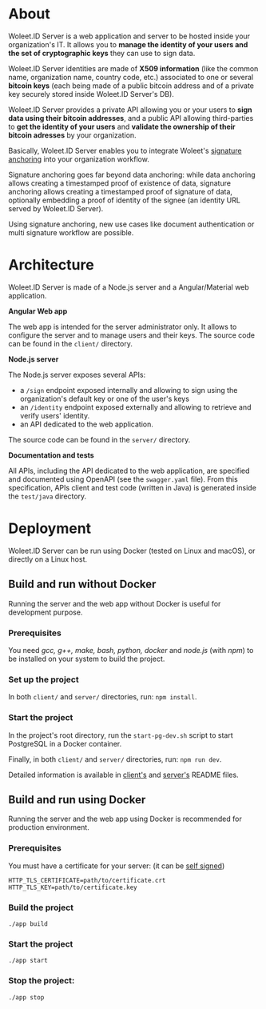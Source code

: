 # About

Woleet.ID Server is a web application and server to be hosted inside your organization's IT.
 It allows you to **manage the identity of your users and the set of cryptographic keys** they can use to sign data.
 
Woleet.ID Server identities are made of **X509 information** (like the common name, organization name, country code, etc.) 
 associated to one or several **bitcoin keys** (each being made of a public bitcoin address and of a private key securely stored inside Woleet.ID Server's DB).
 
Woleet.ID Server provides a private API allowing you or your users to **sign data using their bitcoin addresses**,
 and a public API allowing third-parties to **get the identity of your users** and **validate the ownership of their bitcoin adresses** by your organization.

Basically, Woleet.ID Server enables you to integrate Woleet's [signature anchoring](https://doc.woleet.io/docs/signature-anchoring) into your organization workflow.

Signature anchoring goes far beyond data anchoring: while data anchoring allows creating a timestamped proof of existence of data,
signature anchoring allows creating a timestamped proof of signature of data, optionally embedding a proof of identity of the signee
(an identity URL served by Woleet.ID Server).

Using signature anchoring, new use cases like document authentication or multi signature workflow are possible.

# Architecture

Woleet.ID Server is made of a Node.js server and a Angular/Material web application.

**Angular Web app**

The web app is intended for the server administrator only. It allows to configure the server and to manage users and their keys.
The source code can be found in the `client/` directory.

**Node.js server**

The Node.js server exposes several APIs:
- a `/sign` endpoint exposed internally and allowing to sign using the organization's default key or one of the user's keys
- an `/identity` endpoint exposed externally and allowing to retrieve and verify users' identity.
- an API dedicated to the web application.

The source code can be found in the `server/` directory.

**Documentation and tests**

All APIs, including the API dedicated to the web application, are specified and documented using OpenAPI (see the `swagger.yaml` file).
From this specification, APIs client and test code (written in Java) is generated inside the `test/java` directory.

# Deployment

Woleet.ID Server can be run using Docker (tested on Linux and  macOS), or directly on a Linux host.

## Build and run without Docker

Running the server and the web app without Docker is useful for development purpose. 

### Prerequisites

You need _gcc, g++, make, bash, python, docker_ and _node.js_ (with _npm_) to be installed on your system to build the project.

### Set up the project

In both `client/` and `server/` directories, run: `npm install`.

### Start the project

In the project's root directory, run the `start-pg-dev.sh` script to start PostgreSQL in a Docker container.

Finally, in both `client/` and `server/` directories, run: `npm run dev`.

Detailed information is available in [client's](client/README.md) and [server's](server/README.md) README files. 

## Build and run using Docker

Running the server and the web app using Docker is recommended for production environment.
 
### Prerequisites

You must have a certificate for your server: (it can be [self signed](https://www.digitalocean.com/community/tutorials/how-to-create-an-ssl-certificate-on-nginx-for-ubuntu-14-04))

```
HTTP_TLS_CERTIFICATE=path/to/certificate.crt
HTTP_TLS_KEY=path/to/certificate.key
```

### Build the project

    ./app build

### Start the project

    ./app start

### Stop the project:

    ./app stop
